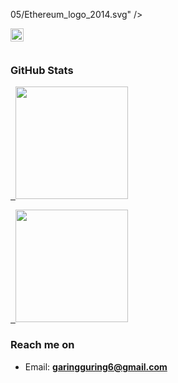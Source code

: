 05/Ethereum_logo_2014.svg" /></a>

<a href="https://www.tensorflow.org/"><img align="left" alt="TensorFlow" title="TensorFlow" width="21px" src="https://upload.wikimedia.org/wikipedia/commons/2/2d/Tensorflow_logo.svg" /></a>

<br><br>



### **GitHub Stats**

<p align="left">

<a href="https://github.com/SuryakandaRagaWistara">

  <img height="180em" src="https://github-readme-stats-eight-theta.vercel.app/api?username=SuryakandaRagaWistara&show_icons=true&theme=algolia&include_all_commits=true&count_private=true"/>

  <img height="180em" src="https://github-readme-stats-eight-theta.vercel.app/api/top-langs/?username=SuryakandaRagaWistara&layout=compact&langs_count=8&theme=algolia"/>

</a>

</p>



### **Reach me on**

- Email: **garingguring6@gmail.com**  
